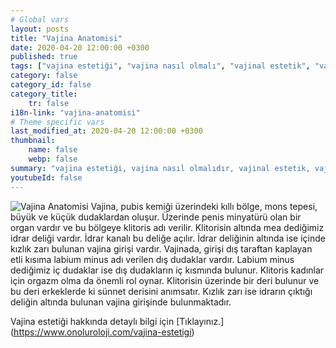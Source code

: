 ```yaml
---
# Global vars
layout: posts
title: "Vajina Anatomisi"
date: 2020-04-20 12:00:00 +0300
published: true
tags: ["vajina estetiği", "vajina nasıl olmalı", "vajinal estetik", "vajina estetiği ameliyatı", "vajinal estetik avantajı", "vajina estetiği gerektiren durumlar", "Vajina Estetiği Nedir", "vajina estetiği doktor", "Vajina Estetiği Amacı", "Vajina Şekil Bozukluğu", "Vajina Estetiği Lazer" ,"vajina anatomisi", "vajina ameliyatı", "labioplasti", "klitoris ameliyatı", "klitoris estetiği", "Labium estetiği", "iç dudak ameliyatı" , "dış dudak ameliyatı", "pubis estetiği", "himenoplasti ", "vajina daraltma", "vajinoplasti", "vajina daraltma nedir", "vajina daraltma ameliyatı", "vajina sarkması", "vajina sarkması ameliyatı", "Turc tekniği", "Turc ameliyatı"]
category: false
category_id: false
category_title:
    tr: false
i18n-link: "vajina-anatomisi"
# Theme specific vars
last_modified_at: 2020-04-20 12:00:00 +0300
thumbnail:
    name: false
    webp: false
summary: "vajina estetiği, vajina nasıl olmalıdır, vajinal estetik, vajinal estetik ücreti, vajinal estetik ameliyatı, vajinal estetik avantajları, vajinal estetik gerektiren durumlar, Vajina Estetiği Nedir, Vajina estetiği için hangi doktor, Vajina Estetiği Amacı, Vajina Şekil Bozuklukları, Vajina Estetiğinde Lazer "
youtubeId: false
---
```






![Vajina Anatomisi](/assets/img/vajinaanatomisi.jpeg)
Vajina, pubis kemiği üzerindeki kıllı bölge, mons tepesi, büyük ve küçük dudaklardan oluşur. Üzerinde penis minyatürü olan bir organ vardır ve bu bölgeye klitoris adı verilir. Klitorisin altında mea dediğimiz idrar deliği vardır. İdrar kanalı bu deliğe açılır. İdrar deliğinin altında ise içinde kızlık zarı bulunan vajina girişi vardır. Vajinada, girişi dış taraftan kaplayan etli kısıma labium minus adı verilen dış dudaklar vardır. Labium minus dediğimiz iç dudaklar ise dış dudakların iç kısmında bulunur. Klitoris kadınlar için orgazm olma da önemli rol oynar. Klitorisin üzerinde bir deri bulunur ve bu deri erkeklerde ki sünnet derisini anımsatır. Kızlık zarı ise idrarın çıktığı deliğin altında bulunan vajina girişinde bulunmaktadır.


Vajina estetiği hakkında detaylı bilgi için [Tıklayınız.] (https://www.onoluroloji.com/vajina-estetigi)
